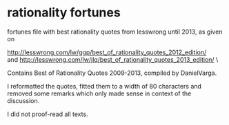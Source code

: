 rationality fortunes
====================

fortunes file with best rationality quotes from lesswrong until 2013,
as given on

http://lesswrong.com/lw/ggp/best_of_rationality_quotes_2012_edition/ \
and
http://lesswrong.com/lw/jlq/best_of_rationality_quotes_2013_edition/ \

Contains Best of Rationality Quotes 2009-2013,
compiled by DanielVarga.

I reformatted the quotes, fitted them to a width of 80 characters
and removed some remarks which only made sense in context
of the discussion.

I did not proof-read all texts.
